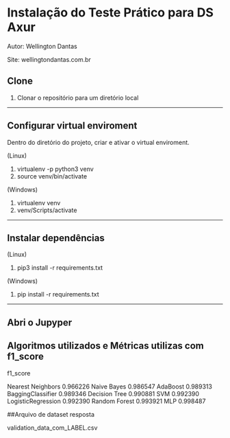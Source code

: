 # Instalação do Teste Prático para DS Axur

Autor: Wellington Dantas

Site: wellingtondantas.com.br



## Clone

1. Clonar o repositório para um diretório local

---

## Configurar virtual enviroment

Dentro do diretório do projeto, criar e ativar o virtual enviroment.

(Linux)

1. virtualenv -p python3 venv
2. source venv/bin/activate

(Windows)

1. virtualenv venv
2. venv/Scripts/activate

---

## Instalar dependências

(Linux)

1. pip3 install -r requirements.txt

(Windows)
1. pip install -r requirements.txt
---

## Abri o Jupyper


## Algoritmos utilizados e Métricas utilizas com f1_score

f1_score

Nearest Neighbors	0.966226
Naive Bayes	0.986547
AdaBoost	0.989313
BaggingClassifier	0.989346
Decision Tree	0.990881
SVM	0.992390
LogisticRegression	0.992390
Random Forest	0.993921
MLP	0.998487


##Arquivo de dataset resposta

validation_data_com_LABEL.csv











